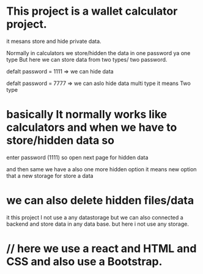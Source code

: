 
# This project is a wallet calculator project.
  it mesans store and hide private data. 

  Normally in calculators we store/hidden the data in one password ya one type But here we can store data from two types/ two password. 


  defalt password = 1111       => we can hide data 


  defalt password = 7777       => we can aslo hide data multi type it means Two type 

# basically It normally works like calculators and when we have to store/hidden data so 

enter password (1111)  so open next page for hidden data

and then same we have a also one more hidden option it means new option that a new storage for store a data

# we can also delete hidden files/data


it this project I not use a any datastorage but we can also connected a backend and store data in any data base. but here i not use any storage.



# // here we use a react and HTML and CSS and also use a Bootstrap.
